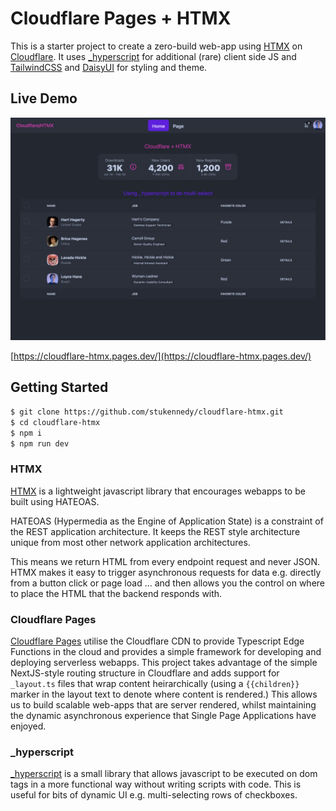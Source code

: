 # Cloudflare Pages + HTMX

This is a starter project to create a zero-build web-app using [HTMX](https://htmx.org/) on [Cloudflare](https://dash.cloudflare.com/). It uses [\_hyperscript](https://hyperscript.org) for additional (rare) client side JS and [TailwindCSS](https://tailwindcss.com/) and [DaisyUI](https://daisyui.com/) for styling and theme.

## Live Demo

![Cloudflare-HTMX demo](screenshot.png "Demo Screenshot")

[https://cloudflare-htmx.pages.dev/](https://cloudflare-htmx.pages.dev/)

## Getting Started

```bash
$ git clone https://github.com/stukennedy/cloudflare-htmx.git
$ cd cloudflare-htmx
$ npm i
$ npm run dev
```

### HTMX

[HTMX](https://htmx.org/) is a lightweight javascript library that encourages webapps to be built using HATEOAS.

HATEOAS (Hypermedia as the Engine of Application State) is a constraint of the REST application architecture. It keeps the REST style architecture unique from most other network application architectures.

This means we return HTML from every endpoint request and never JSON. HTMX makes it easy to trigger asynchronous requests for data e.g. directly from a button click or page load ... and then allows you the control on where to place the HTML that the backend responds with.

### Cloudflare Pages

[Cloudflare Pages](https://developers.cloudflare.com/pages/) utilise the Cloudflare CDN to provide Typescript Edge Functions in the cloud and provides a simple framework for developing and deploying serverless webapps.
This project takes advantage of the simple NextJS-style routing structure in Cloudflare and adds support for `_layout.ts` files that wrap content heirarchically (using a `{{children}}` marker in the layout text to denote where content is rendered.)
This allows us to build scalable web-apps that are server rendered, whilst maintaining the dynamic asynchronous experience that Single Page Applications have enjoyed.

### \_hyperscript

[\_hyperscript](https://hyperscript.org/docs) is a small library that allows javascript to be executed on dom tags in a more functional way without writing scripts with code. This is useful for bits of dynamic UI e.g. multi-selecting rows of checkboxes.

